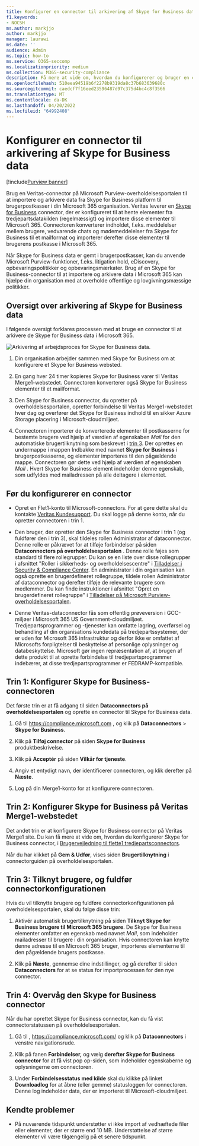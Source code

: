 ```yaml
---
title: Konfigurer en connector til arkivering af Skype for Business data i Microsoft 365
f1.keywords:
- NOCSH
ms.author: markjjo
author: markjjo
manager: laurawi
ms.date: ''
audience: Admin
ms.topic: how-to
ms.service: O365-seccomp
ms.localizationpriority: medium
ms.collection: M365-security-compliance
description: Få mere at vide om, hvordan du konfigurerer og bruger en connector på Microsoft Purview-overholdelsesportalen til at importere og arkivere data fra Skype for Business til Microsoft 365.
ms.openlocfilehash: 510eea94519b6f2278b9319da8c37b683639680c
ms.sourcegitcommit: caedcf7f16eed23596487d97c375d4bc4c8f3566
ms.translationtype: MT
ms.contentlocale: da-DK
ms.lasthandoff: 04/20/2022
ms.locfileid: "64992408"
---
```

# <a name="set-up-a-connector-to-archive-skype-for-business-data"></a>Konfigurer en connector til arkivering af Skype for Business data

[!include[Purview banner](../includes/purview-rebrand-banner.md)]

Brug en Veritas-connector på Microsoft Purview-overholdelsesportalen til at importere og arkivere data fra Skype for Business platform til brugerpostkasser i din Microsoft 365 organisation. Veritas leverer en [Skype for Business](https://www.veritas.com/en/au/insights/merge1/skype-for-business) connector, der er konfigureret til at hente elementer fra tredjepartsdatakilden (regelmæssigt) og importere disse elementer til Microsoft 365. Connectoren konverterer indholdet, f.eks. meddelelser mellem brugere, vedvarende chats og mødemeddelelser fra Skype for Business til et mailformat og importerer derefter disse elementer til brugerens postkasse i Microsoft 365.

Når Skype for Business data er gemt i brugerpostkasser, kan du anvende Microsoft Purview-funktioner, f.eks. litigation hold, eDiscovery, opbevaringspolitikker og opbevaringsmærkater. Brug af en Skype for Business-connector til at importere og arkivere data i Microsoft 365 kan hjælpe din organisation med at overholde offentlige og lovgivningsmæssige politikker.

## <a name="overview-of-archiving-skype-for-business-data"></a>Oversigt over arkivering af Skype for Business data

I følgende oversigt forklares processen med at bruge en connector til at arkivere de Skype for Business data i Microsoft 365.

![Arkivering af arbejdsproces for Skype for Business data.](../media/SkypeforBusinessConnectorWorkflow.png)

1. Din organisation arbejder sammen med Skype for Business om at konfigurere et Skype for Business websted.

2. En gang hver 24 timer kopieres Skype for Business varer til Veritas Merge1-webstedet. Connectoren konverterer også Skype for Business elementer til et mailformat.

3. Den Skype for Business connector, du opretter på overholdelsesportalen, opretter forbindelse til Veritas Merge1-webstedet hver dag og overfører det Skype for Business indhold til en sikker Azure Storage placering i Microsoft-cloudmiljøet.

4. Connectoren importerer de konverterede elementer til postkasserne for bestemte brugere ved hjælp af værdien af egenskaben *Mail* for den automatiske brugertilknytning som beskrevet i [trin 3](#step-3-map-users-and-complete-the-connector-setup). Der oprettes en undermappe i mappen Indbakke med navnet **Skype for Business** i brugerpostkasserne, og elementer importeres til den pågældende mappe. Connectoren gør dette ved hjælp af værdien af egenskaben *Mail* . Hvert Skype for Business element indeholder denne egenskab, som udfyldes med mailadressen på alle deltagere i elementet.

## <a name="before-you-set-up-a-connector"></a>Før du konfigurerer en connector

- Opret en Flet1-konto til Microsoft-connectors. For at gøre dette skal du kontakte [Veritas Kundesupport](https://www.veritas.com/form/requestacall/ms-connectors-contact.html). Du skal logge på denne konto, når du opretter connectoren i trin 1.

- Den bruger, der opretter den Skype for Business connector i trin 1 (og fuldfører den i trin 3), skal tildeles rollen Administrator af dataconnector. Denne rolle er påkrævet for at tilføje forbindelser på siden **Dataconnectors på overholdelsesportalen** . Denne rolle føjes som standard til flere rollegrupper. Du kan se en liste over disse rollegrupper i afsnittet "Roller i sikkerheds- og overholdelsescentre" i [Tilladelser i Security & Compliance Center](../security/office-365-security/permissions-in-the-security-and-compliance-center.md#roles-in-the-security--compliance-center). En administrator i din organisation kan også oprette en brugerdefineret rollegruppe, tildele rollen Administrator af dataconnector og derefter tilføje de relevante brugere som medlemmer. Du kan finde instruktioner i afsnittet "Opret en brugerdefineret rollegruppe" i [Tilladelser på Microsoft Purview-overholdelsesportalen](microsoft-365-compliance-center-permissions.md#create-a-custom-role-group).

- Denne Veritas-dataconnector fås som offentlig prøveversion i GCC-miljøer i Microsoft 365 US Government-cloudmiljøet. Tredjepartsprogrammer og -tjenester kan omfatte lagring, overførsel og behandling af din organisations kundedata på tredjepartssystemer, der er uden for Microsoft 365 infrastruktur og derfor ikke er omfattet af Microsofts forpligtelser til beskyttelse af personlige oplysninger og databeskyttelse. Microsoft gør ingen repræsentation af, at brugen af dette produkt til at oprette forbindelse til tredjepartsprogrammer indebærer, at disse tredjepartsprogrammer er FEDRAMP-kompatible.

## <a name="step-1-set-up-the-skype-for-business-connector"></a>Trin 1: Konfigurer Skype for Business-connectoren

Det første trin er at få adgang til siden **Dataconnectors på overholdelsesportalen** og oprette en connector til Skype for Business data.

1. Gå til <https://compliance.microsoft.com> , og klik på **Dataconnectors** >  **Skype for Business**.

2. Klik på **Tilføj connector** på siden **Skype for Business** produktbeskrivelse.

3. Klik på **Acceptér** på siden **Vilkår for tjeneste**.

4. Angiv et entydigt navn, der identificerer connectoren, og klik derefter på **Næste**.

5. Log på din Merge1-konto for at konfigurere connectoren.

## <a name="step-2-configure-the-skype-for-business-on-the-veritas-merge1-site"></a>Trin 2: Konfigurer Skype for Business på Veritas Merge1-webstedet

Det andet trin er at konfigurere Skype for Business connector på Veritas Merge1 site. Du kan få mere at vide om, hvordan du konfigurerer Skype for Business connector, i [Brugervejledning til flette1 tredjepartsconnectors](https://docs.ms.merge1.globanetportal.com/Merge1%20Third-Party%20Connectors%20Skype%20for%20Business%20%20User%20Guide.pdf).

Når du har klikket på **Gem & Udfør**, vises siden **Brugertilknytning** i connectorguiden på overholdelsesportalen.

## <a name="step-3-map-users-and-complete-the-connector-setup"></a>Trin 3: Tilknyt brugere, og fuldfør connectorkonfigurationen

Hvis du vil tilknytte brugere og fuldføre connectorkonfigurationen på overholdelsesportalen, skal du følge disse trin:

1. Aktivér automatisk brugertilknytning på siden **Tilknyt Skype for Business brugere til Microsoft 365 brugere**. De Skype for Business elementer omfatter en egenskab med navnet *Mail*, som indeholder mailadresser til brugere i din organisation. Hvis connectoren kan knytte denne adresse til en Microsoft 365 bruger, importeres elementerne til den pågældende brugers postkasse.

2. Klik på **Næste**, gennemse dine indstillinger, og gå derefter til siden **Dataconnectors** for at se status for importprocessen for den nye connector.

## <a name="step-4-monitor-the-skype-for-business-connector"></a>Trin 4: Overvåg den Skype for Business connector

Når du har oprettet Skype for Business connector, kan du få vist connectorstatussen på overholdelsesportalen.

1. Gå til , <https://compliance.microsoft.com/> og klik på **Dataconnectors** i venstre navigationsrude.

2. Klik på fanen **Forbindelser,** og vælg **derefter Skype for Business connector** for at få vist pop op-siden, som indeholder egenskaberne og oplysningerne om connectoren.

3. Under **Forbindelsesstatus med kilde** skal du klikke på linket **Downloadlog** for at åbne (eller gemme) statusloggen for connectoren. Denne log indeholder data, der er importeret til Microsoft-cloudmiljøet.

## <a name="known-issues"></a>Kendte problemer

- På nuværende tidspunkt understøtter vi ikke import af vedhæftede filer eller elementer, der er større end 10 MB. Understøttelse af større elementer vil være tilgængelig på et senere tidspunkt.
